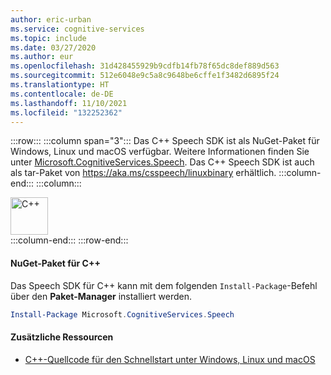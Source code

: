 ```yaml
---
author: eric-urban
ms.service: cognitive-services
ms.topic: include
ms.date: 03/27/2020
ms.author: eur
ms.openlocfilehash: 31d428455929b9cdfb14fb78f65dc8def889d563
ms.sourcegitcommit: 512e6048e9c5a8c9648be6cffe1f3482d6895f24
ms.translationtype: HT
ms.contentlocale: de-DE
ms.lasthandoff: 11/10/2021
ms.locfileid: "132252362"
---
```

:::row:::
    :::column span="3":::
        Das C++ Speech SDK ist als NuGet-Paket für Windows, Linux und macOS verfügbar. Weitere Informationen finden Sie unter <a href="https://www.nuget.org/packages/Microsoft.CognitiveServices.Speech" target="_blank">Microsoft.CognitiveServices.Speech</a>.
        Das C++ Speech SDK ist auch als tar-Paket von https://aka.ms/csspeech/linuxbinary erhältlich.
    :::column-end:::
    :::column:::
        <br>
        <div class="icon is-large">
            <img alt="C++" src="https://docs.microsoft.com/media/logos/logo_Cplusplus.svg" width="60px">
        </div>
    :::column-end:::
:::row-end:::

#### <a name="c-nuget-package"></a>NuGet-Paket für C++

Das Speech SDK für C++ kann mit dem folgenden `Install-Package`-Befehl über den **Paket-Manager** installiert werden.

```powershell
Install-Package Microsoft.CognitiveServices.Speech
```

#### <a name="additional-resources"></a>Zusätzliche Ressourcen

- <a href="https://github.com/Azure-Samples/cognitive-services-speech-sdk/tree/master/quickstart/cpp" target="_blank">C++-Quellcode für den Schnellstart unter Windows, Linux und macOS </a>
